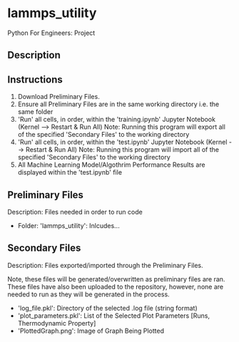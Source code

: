 # lammps_utility
Python For Engineers: Project

## Description

## Instructions

1) Download Preliminary Files.
2) Ensure all Preliminary Files are in the same working directory i.e. the same folder
3) 'Run' all cells, in order, within the 'training.ipynb' Jupyter Notebook (Kernel --> Restart & Run All)
	Note: Running this program will export all of the specified 'Secondary Files' to the working directory
4) 'Run' all cells, in order, within the 'test.ipynb' Jupyter Notebook (Kernel --> Restart & Run All)
	Note: Running this program will import all of the specified 'Secondary Files' to the working directory
5) All Machine Learning Model/Algothrim Performance Results are displayed within the 'test.ipynb' file

## Preliminary Files

Description: Files needed in order to run code


- Folder: 'lammps_utility': Inlcudes...


## Secondary Files

Description: Files exported/imported through the Preliminary Files. 

Note, these files will be generated/overwritten as preliminary files are ran. These files have also been uploaded to the repository, however, none are needed to run as they will be generated in the process.

- 'log_file.pkl': Directory of the selected .log file (string format)
- 'plot_parameters.pkl': List of the Selected Plot Parameters \[Runs, Thermodynamic Property]
- 'PlottedGraph.png': Image of Graph Being Plotted


